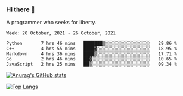 ### Hi there 👋

<!--
**shejialuo/shejialuo** is a ✨ _special_ ✨ repository because its `README.md` (this file) appears on your GitHub profile.

Here are some ideas to get you started:

- 🔭 I’m currently working on ...
- 🌱 I’m currently learning ...
- 👯 I’m looking to collaborate on ...
- 🤔 I’m looking for help with ...
- 💬 Ask me about ...
- 📫 How to reach me: ...
- 😄 Pronouns: ...
- ⚡ Fun fact: ...
-->

A programmer who seeks for liberty.

<!--START_SECTION:waka-->
```text
Week: 20 October, 2021 - 26 October, 2021

Python       7 hrs 46 mins   ███████▒░░░░░░░░░░░░░░░░░   29.86 % 
C++          4 hrs 55 mins   ████▓░░░░░░░░░░░░░░░░░░░░   18.95 % 
Markdown     4 hrs 36 mins   ████▒░░░░░░░░░░░░░░░░░░░░   17.71 % 
Go           2 hrs 46 mins   ██▓░░░░░░░░░░░░░░░░░░░░░░   10.65 % 
JavaScript   2 hrs 25 mins   ██▒░░░░░░░░░░░░░░░░░░░░░░   09.34 % 
```
<!--END_SECTION:waka-->

[![Anurag's GitHub stats](https://github-readme-stats.vercel.app/api?username=shejialuo&show_icons=true&theme=dracula)](https://github.com/anuraghazra/github-readme-stats)

[![Top Langs](https://github-readme-stats.vercel.app/api/top-langs/?username=shejialuo&layout=compact)](https://github.com/anuraghazra/github-readme-stats)
